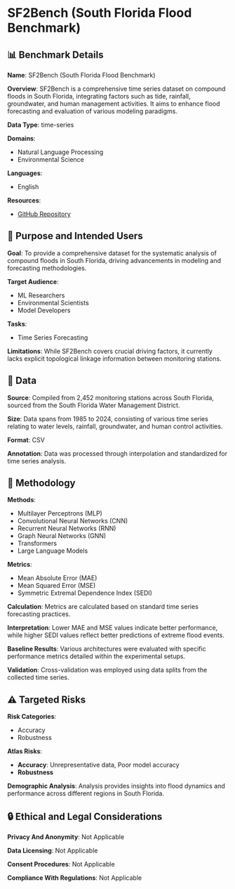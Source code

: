 # SF2Bench (South Florida Flood Benchmark)

## 📊 Benchmark Details

**Name**: SF2Bench (South Florida Flood Benchmark)

**Overview**: SF2Bench is a comprehensive time series dataset on compound floods in South Florida, integrating factors such as tide, rainfall, groundwater, and human management activities. It aims to enhance flood forecasting and evaluation of various modeling paradigms.

**Data Type**: time-series

**Domains**:
- Natural Language Processing
- Environmental Science

**Languages**:
- English

**Resources**:
- [GitHub Repository](https://github.com/AslanDing/SFBench)

## 🎯 Purpose and Intended Users

**Goal**: To provide a comprehensive dataset for the systematic analysis of compound floods in South Florida, driving advancements in modeling and forecasting methodologies.

**Target Audience**:
- ML Researchers
- Environmental Scientists
- Model Developers

**Tasks**:
- Time Series Forecasting

**Limitations**: While SF2Bench covers crucial driving factors, it currently lacks explicit topological linkage information between monitoring stations.

## 💾 Data

**Source**: Compiled from 2,452 monitoring stations across South Florida, sourced from the South Florida Water Management District.

**Size**: Data spans from 1985 to 2024, consisting of various time series relating to water levels, rainfall, groundwater, and human control activities.

**Format**: CSV

**Annotation**: Data was processed through interpolation and standardized for time series analysis.

## 🔬 Methodology

**Methods**:
- Multilayer Perceptrons (MLP)
- Convolutional Neural Networks (CNN)
- Recurrent Neural Networks (RNN)
- Graph Neural Networks (GNN)
- Transformers
- Large Language Models

**Metrics**:
- Mean Absolute Error (MAE)
- Mean Squared Error (MSE)
- Symmetric Extremal Dependence Index (SEDI)

**Calculation**: Metrics are calculated based on standard time series forecasting practices.

**Interpretation**: Lower MAE and MSE values indicate better performance, while higher SEDI values reflect better predictions of extreme flood events.

**Baseline Results**: Various architectures were evaluated with specific performance metrics detailed within the experimental setups.

**Validation**: Cross-validation was employed using data splits from the collected time series.

## ⚠️ Targeted Risks

**Risk Categories**:
- Accuracy
- Robustness

**Atlas Risks**:
- **Accuracy**: Unrepresentative data, Poor model accuracy
- **Robustness**

**Demographic Analysis**: Analysis provides insights into flood dynamics and performance across different regions in South Florida.

## 🔒 Ethical and Legal Considerations

**Privacy And Anonymity**: Not Applicable

**Data Licensing**: Not Applicable

**Consent Procedures**: Not Applicable

**Compliance With Regulations**: Not Applicable
